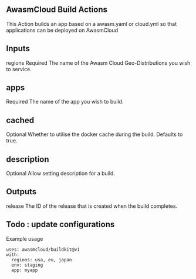 ## AwasmCloud Build Actions
This Action builds an app based on a awasm.yaml or cloud.yml so that applications can be deployed on AwasmCloud

## Inputs
regions
Required The name of the Awasm Cloud Geo-Distributions you wish to service.

## apps
Required The name of the app you wish to build.

## cached
Optional Whether to utilise the docker cache during the build. Defaults to true.

## description
Optional Allow setting description for a build.

## Outputs
release
The ID of the release that is created when the build completes.

## Todo : update configurations
Example usage
```
uses: awasmcloud/buildkit@v1
with:
  regions: usa, eu, japan
  env: staging
  app: myapp 
```
